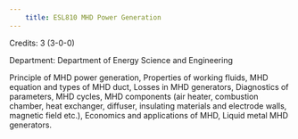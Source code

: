 ```yaml
---
    title: ESL810 MHD Power Generation
---
```

Credits: 3 (3-0-0)

Department: Department of Energy Science and Engineering

Principle of MHD power generation, Properties of working fluids, MHD equation and types of MHD duct, Losses in MHD generators, Diagnostics of parameters, MHD cycles, MHD components (air heater, combustion chamber, heat exchanger, diffuser, insulating materials and electrode walls, magnetic field etc.), Economics and applications of MHD, Liquid metal MHD generators.